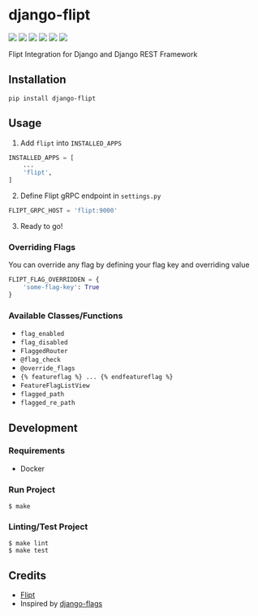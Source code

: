 # django-flipt

<p>
<img src="https://img.shields.io/pypi/v/django-flipt">
<img src="https://img.shields.io/pypi/l/django-flipt">
<img src="https://img.shields.io/pypi/pyversions/django-flipt">
<img src="https://img.shields.io/pypi/dm/django-flipt">
<img src="https://img.shields.io/github/workflow/status/earthpyy/django-flipt/CI/main">
<img src="https://img.shields.io/github/workflow/status/earthpyy/django-flipt/CodeQL/main?label=CodeQL">
</p>

<p>Flipt Integration for Django and Django REST Framework</p>

## Installation

```shell
pip install django-flipt
```

## Usage

1. Add `flipt` into `INSTALLED_APPS`

```python
INSTALLED_APPS = [
    ...
    'flipt',
]
```

2. Define Flipt gRPC endpoint in `settings.py`

```python
FLIPT_GRPC_HOST = 'flipt:9000'
```

3. Ready to go!

### Overriding Flags

You can override any flag by defining your flag key and overriding value

```python
FLIPT_FLAG_OVERRIDDEN = {
    'some-flag-key': True
}
```

### Available Classes/Functions

- `flag_enabled`
- `flag_disabled`
- `FlaggedRouter`
- `@flag_check`
- `@override_flags`
- `{% featureflag %} ... {% endfeatureflag %}`
- `FeatureFlagListView`
- `flagged_path`
- `flagged_re_path`

## Development

### Requirements

- Docker

### Run Project

```shell
$ make
```

### Linting/Test Project

```shell
$ make lint
$ make test
```

## Credits

- [Flipt](https://flipt.io)
- Inspired by [django-flags](https://github.com/cfpb/django-flags)
